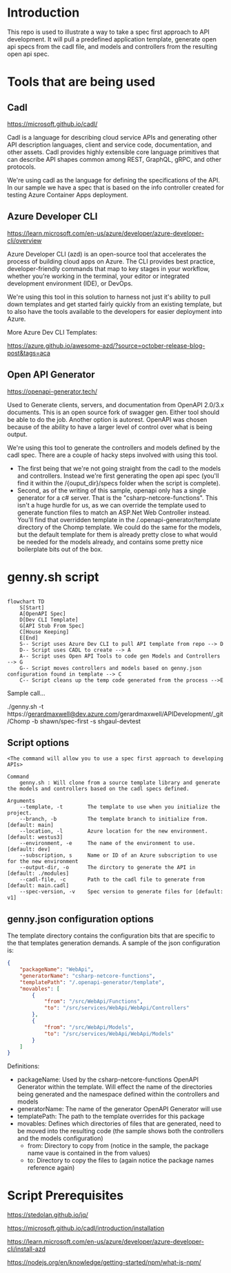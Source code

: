 # Introduction 
This repo is used to illustrate a way to take a spec first approach to API development. It will pull a predefined application template, generate open api specs from the cadl file, and models and controllers from the resulting open api spec.

# Tools that are being used

## Cadl

https://microsoft.github.io/cadl/

Cadl is a language for describing cloud service APIs and generating other API description languages, client and service code, documentation, and other assets. Cadl provides highly extensible core language primitives that can describe API shapes common among REST, GraphQL, gRPC, and other protocols.

We're using cadl as the language for defining the specifications of the API. In our sample we have a spec that is based on the info controller created for testing Azure Container Apps deployment.

## Azure Developer CLI

https://learn.microsoft.com/en-us/azure/developer/azure-developer-cli/overview 

Azure Developer CLI (azd) is an open-source tool that accelerates the process of building cloud apps on Azure. The CLI provides best practice, developer-friendly commands that map to key stages in your workflow, whether you’re working in the terminal, your editor or integrated development environment (IDE), or DevOps.

We're using this tool in this solution to harness not just it's ability to pull down templates and get started fairly quickly from an existing template, but to also have the tools available to the developers for easier deployment into Azure.

More Azure Dev CLI Templates:

https://azure.github.io/awesome-azd/?source=october-release-blog-post&tags=aca 

## Open API Generator

https://openapi-generator.tech/

Used to Generate clients, servers, and documentation from OpenAPI 2.0/3.x documents. This is an open source fork of swagger gen. Either tool should be able to do the job. Another option is autorest. OpenAPI was chosen because of the ability to have a larger level of control over what is being output.

We're using this tool to generate the controllers and models defined by the cadl spec. There are a couple of hacky steps involved with using this tool. 

* The first being that we're not going straight from the cadl to the models and controllers. Instead we're first generating the open api spec (you'll find it within the /{ouput_dir}/specs folder when the script is complete).
* Second, as of the writing of this sample, openapi only has a single generator for a c# server. That is the "csharp-netcore-functions". This isn't a huge hurdle for us, as we can override the template used to generate function files to match an ASP.Net Web Controller instead. You'll find that overridden template in the /.openapi-generator/template directory of the Chomp template. We could do the same for the models, but the default template for them is already pretty close to what would be needed for the models already, and contains some pretty nice boilerplate bits out of the box.

# genny.sh script

```mermaid

flowchart TD
    S[Start]
    A[OpenAPI Spec]
    D[Dev CLI Template]
    G[API Stub From Spec]
    C[House Keeping]
    E[End]
    S-- Script uses Azure Dev CLI to pull API template from repo --> D
    D-- Script uses CADL to create --> A
    A-- Script uses Open API Tools to code gen Models and Controllers --> G
    G-- Script moves controllers and models based on genny.json configuration found in template --> C
    C-- Script cleans up the temp code generated from the process -->E
```

Sample call...

./genny.sh -t https://gerardmaxwell@dev.azure.com/gerardmaxwell/APIDevelopment/_git/Chomp -b shawn/spec-first -s shgaul-devtest

## Script options

```
<The command will allow you to use a spec first approach to developing APIs>

Command
    genny.sh : Will clone from a source template library and generate the models and controllers based on the cadl specs defined.

Arguments
    --template, -t        The template to use when you initialize the project.
    --branch, -b          The template branch to initialize from. [default: main]
    --location, -l        Azure location for the new environment. [default: westus3]
    --environment, -e     The name of the environment to use. [default: dev]
    --subscription, s     Name or ID of an Azure subscription to use for the new environment
    --output-dir, -o      The dirctory to generate the API in [default: ./modules]
    --cadl-file, -c       Path to the cadl file to generate from [default: main.cadl]
    --spec-version, -v    Spec version to generate files for [default: v1]
```

## genny.json configuration options

The template directory contains the configuration bits that are specific to the that templates generation demands. A sample of the json configuration is:

```json
{
    "packageName": "WebApi",
    "generatorName": "csharp-netcore-functions",
    "templatePath": "/.openapi-generator/template",
    "movables": [
        {
            "from": "/src/WebApi/Functions",
            "to": "/src/services/WebApi/WebApi/Controllers"
        },
        {
            "from": "/src/WebApi/Models",
            "to": "/src/services/WebApi/WebApi/Models"
        }
    ]
}
```

Definitions:

* packageName: Used by the csharp-netcore-functions OpenAPI Generator within the template. Will effect the name of the directories being generated and the namespace defined within the controllers and models
* generatorName: The name of the generator OpenAPI Generator will use
* templatePath: The path to the template overrides for this package
* movables: Defines which directories of files that are generated, need to be moved into the resulting code (the sample shows both the controllers and the models configuration)
    * from: Directory to copy from (notice in the sample, the package name vaue is contained in the from values)
    * to: Directory to copy the files to (again notice the package names reference again)

# Script Prerequisites

https://stedolan.github.io/jq/

https://microsoft.github.io/cadl/introduction/installation

https://learn.microsoft.com/en-us/azure/developer/azure-developer-cli/install-azd 

https://nodejs.org/en/knowledge/getting-started/npm/what-is-npm/
